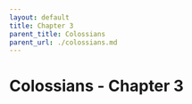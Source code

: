```yaml
---
layout: default
title: Chapter 3
parent_title: Colossians
parent_url: ./colossians.md
---
```


# Colossians - Chapter 3
